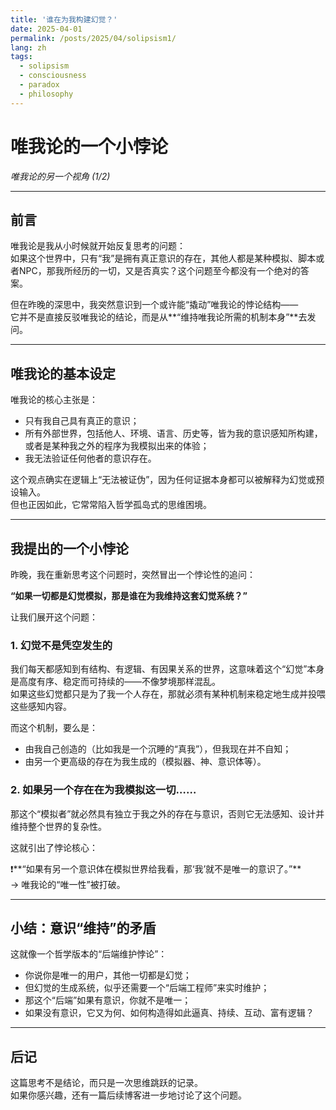 ```yaml
---
title: '谁在为我构建幻觉？'
date: 2025-04-01
permalink: /posts/2025/04/solipsism1/
lang: zh
tags:
  - solipsism
  - consciousness
  - paradox
  - philosophy
---
```


# 唯我论的一个小悖论  
*唯我论的另一个视角 (1/2)*  

---

## 前言

唯我论是我从小时候就开始反复思考的问题：  
如果这个世界中，只有“我”是拥有真正意识的存在，其他人都是某种模拟、脚本或者NPC，那我所经历的一切，又是否真实？这个问题至今都没有一个绝对的答案。

但在昨晚的深思中，我突然意识到一个或许能“撬动”唯我论的悖论结构——  
它并不是直接反驳唯我论的结论，而是从**“维持唯我论所需的机制本身”**去发问。

---

## 唯我论的基本设定

唯我论的核心主张是：
- 只有我自己具有真正的意识；
- 所有外部世界，包括他人、环境、语言、历史等，皆为我的意识感知所构建，或者是某种我之外的程序为我模拟出来的体验；
- 我无法验证任何他者的意识存在。

这个观点确实在逻辑上“无法被证伪”，因为任何证据本身都可以被解释为幻觉或预设输入。  
但也正因如此，它常常陷入哲学孤岛式的思维困境。

---

## 我提出的一个小悖论

昨晚，我在重新思考这个问题时，突然冒出一个悖论性的追问：

**“如果一切都是幻觉模拟，那是谁在为我维持这套幻觉系统？”**

让我们展开这个问题：

### 1. 幻觉不是凭空发生的

我们每天都感知到有结构、有逻辑、有因果关系的世界，这意味着这个“幻觉”本身是高度有序、稳定而可持续的——不像梦境那样混乱。  
如果这些幻觉都只是为了我一个人存在，那就必须有某种机制来稳定地生成并投喂这些感知内容。

而这个机制，要么是：
- 由我自己创造的（比如我是一个沉睡的“真我”），但我现在并不自知；
- 由另一个更高级的存在为我生成的（模拟器、神、意识体等）。

### 2. 如果另一个存在在为我模拟这一切……

那这个“模拟者”就必然具有独立于我之外的存在与意识，否则它无法感知、设计并维持整个世界的复杂性。

这就引出了悖论核心：

❗️**“如果有另一个意识体在模拟世界给我看，那‘我’就不是唯一的意识了。”**  
→ 唯我论的“唯一性”被打破。

---

## 小结：意识“维持”的矛盾

这就像一个哲学版本的“后端维护悖论”：
- 你说你是唯一的用户，其他一切都是幻觉；
- 但幻觉的生成系统，似乎还需要一个“后端工程师”来实时维护；
- 那这个“后端”如果有意识，你就不是唯一；
- 如果没有意识，它又为何、如何构造得如此逼真、持续、互动、富有逻辑？


---

## 后记

这篇思考不是结论，而只是一次思维跳跃的记录。  
如果你感兴趣，还有一篇后续博客进一步地讨论了这个问题。
